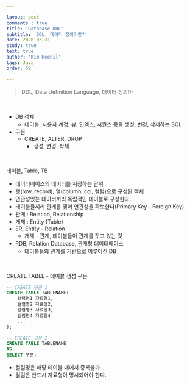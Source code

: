 ```yaml
---

layout: post
comments : true
title: 'Database DDL'
subtitle: 'DDL, 데이터 정의어란?'
date: 2020-03-31
study: true
text: true
author: 'Kim Heonil'
tags: Java
order: 59

---
```


> DDL, Data Definition Language, 데이터 정의어

<br>

- DB 객체
  - 테이블, 사용자 계정, 뷰, 인덱스, 시퀀스 등을 생성, 변경, 삭제하는 SQL
- 구문
  - CREATE, ALTER, DROP
    - 생성, 변경, 삭제

<br>

테이블, Table, TB

- 데이터베이스의 데이터를 저장하는 단위
- 행(row, record), 열(column, col, 컬럼)으로 구성된 객체
- 연관성있는 데이터끼리 독립적인 테이블로 구성한다.
- 테이블들끼리 관계를 맺어 연관성을 확보한다(Primary Key - Foreign Key)
- 관계 : Relation, Relationship
- 개체 : Entity (Table)
- ER, Entity - Relation
  - 개체 - 관계, 테이블들이 관계를 짓고 있는 것
- RDB, Relation Database, 관계형 데이터베이스
  - 테이블들의 관계를 기반으로 이루어진 DB

<br>

CREATE TABLE - 테이블 생성 구문

``` sql
-- CREATE 구문 1
CREATE TABLE TABLENAME(
    컬럼명1 자료형1,
   	컬럼명2 자료형2,
   	컬럼명3 자료형3,
   	컬럼명4 자료형4
    ...
);

-- CREATE 구문 2
CREATE TABLE TABLENAME
AS
SELECT 구문;
```

- 컬럼명은 해당 테이블 내에서 중복불가
- 컬럼은 반드시 자료형이 명시되어야 한다.



<br><br>